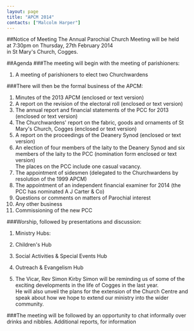 ```yaml
---
layout: page
title: "APCM 2014"
contacts: ["Malcolm Harper"]
---
```

##Notice of Meeting
The Annual Parochial Church Meeting will be held<br>
at 7:30pm on Thursday, 27th February 2014<br>
in St Mary's Church, Cogges.


##Agenda
###The meeting will begin with the meeting of parishioners:
1. A meeting of parishioners to elect two Churchwardens

###There will then be the formal business of the APCM:
 1. Minutes of the 2013 APCM (enclosed  or text version)
 2. A report on the revision of the electoral roll (enclosed  or text version)
 3. The annual report and financial statements of the PCC for 2013 (enclosed  or text version) 
 4. The Churchwardens' report on the fabric, goods and ornaments of St Mary's Church, Cogges (enclosed  or text version)
 5. A report on the proceedings of the Deanery Synod (enclosed  or text version) 
 6. An election of four members of the laity to the Deanery Synod and six members of the laity to the PCC (nomination form enclosed  or text version)
<br>The places on the PCC include one casual vacancy. 
 7. The appointment of sidesmen (delegated to the Churchwardens by resolution of the 1999 APCM) 
 8. The appointment of an independent financial examiner for 2014 (the PCC has nominated A J Carter & Co) 
 9. Questions or comments on matters of Parochial interest 
10. Any other business 
11. Commissioning of the new PCC 

###Worship, followed by presentations and discussion: 
1. Ministry Hubs:
 1. Children's Hub
 2. Social Activities & Special Events Hub
 3. Outreach & Evangelism Hub

2. The Vicar, Rev Simon Kirby
Simon will be reminding us of some of the exciting developments in the life of Cogges in the last year.<br>
He will also unveil the plans for the extension of the Church Centre and speak about how we hope to extend our ministry into the wider community. 

###The meeting will be followed by an opportunity to chat informally over drinks and nibbles. 
Additional reports, for information

